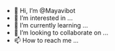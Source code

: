 - 👋 Hi, I’m @Mayavibot
- 👀 I’m interested in ...
- 🌱 I’m currently learning ...
- 💞️ I’m looking to collaborate on ...
- 📫 How to reach me ...

<!---
Mayavibot/Mayavibot is a ✨ special ✨ repository because its `README.md` (this file) appears on your GitHub profile.
You can click the Preview link to take a look at your changes.
--->
